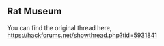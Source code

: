 ## Rat Museum
You can find the original thread here, https://hackforums.net/showthread.php?tid=5931841
